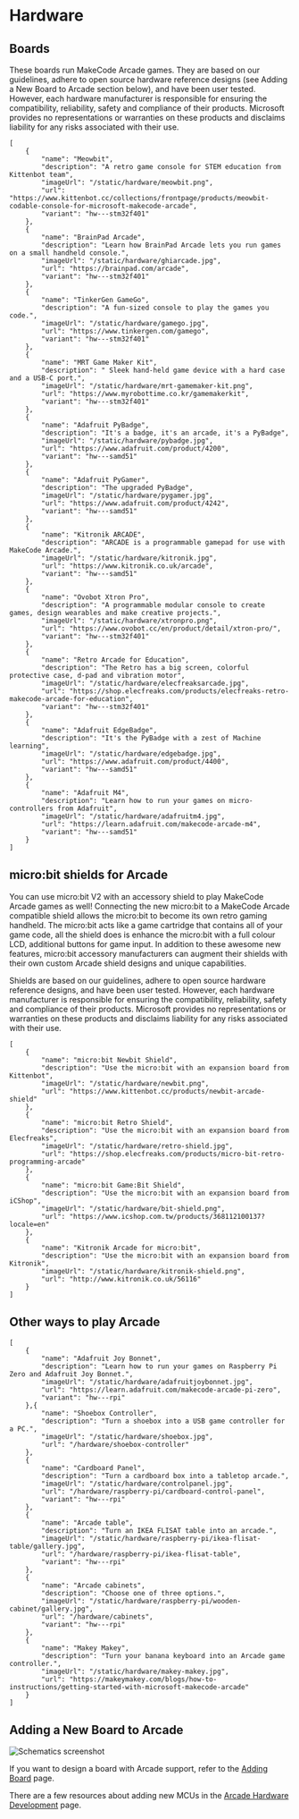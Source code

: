 # Hardware

## Boards

These boards run MakeCode Arcade games. They are based on our guidelines, adhere to open source hardware reference designs (see Adding a New Board to Arcade section below), and have been user tested.  However, each hardware manufacturer is responsible for ensuring the compatibility, reliability, safety and compliance of their products. Microsoft provides no representations or warranties on these products and disclaims liability for any risks associated with their use.

```codecard
[
    {
        "name": "Meowbit",
        "description": "A retro game console for STEM education from Kittenbot team",
        "imageUrl": "/static/hardware/meowbit.png",
        "url": "https://www.kittenbot.cc/collections/frontpage/products/meowbit-codable-console-for-microsoft-makecode-arcade",
        "variant": "hw---stm32f401"
    },
    {
        "name": "BrainPad Arcade",
        "description": "Learn how BrainPad Arcade lets you run games on a small handheld console.",
        "imageUrl": "/static/hardware/ghiarcade.jpg",
        "url": "https://brainpad.com/arcade",
        "variant": "hw---stm32f401"
    },
    {
        "name": "TinkerGen GameGo",
        "description": "A fun-sized console to play the games you code.",
        "imageUrl": "/static/hardware/gamego.jpg",
        "url": "https://www.tinkergen.com/gamego",
        "variant": "hw---stm32f401"
    },
    {
        "name": "MRT Game Maker Kit",
        "description": " Sleek hand-held game device with a hard case and a USB-C port.",
        "imageUrl": "/static/hardware/mrt-gamemaker-kit.png",
        "url": "https://www.myrobottime.co.kr/gamemakerkit",
        "variant": "hw---stm32f401"
    },
    {
        "name": "Adafruit PyBadge",
        "description": "It's a badge, it's an arcade, it's a PyBadge",
        "imageUrl": "/static/hardware/pybadge.jpg",
        "url": "https://www.adafruit.com/product/4200",
        "variant": "hw---samd51"
    },
    {
        "name": "Adafruit PyGamer",
        "description": "The upgraded PyBadge",
        "imageUrl": "/static/hardware/pygamer.jpg",
        "url": "https://www.adafruit.com/product/4242",
        "variant": "hw---samd51"
    },
    {
        "name": "Kitronik ARCADE",
        "description": "ARCADE is a programmable gamepad for use with MakeCode Arcade.",
        "imageUrl": "/static/hardware/kitronik.jpg",
        "url": "https://www.kitronik.co.uk/arcade",
        "variant": "hw---samd51"
    },
    {
        "name": "Ovobot Xtron Pro",
        "description": "A programmable modular console to create games, design wearables and make creative projects.",
        "imageUrl": "/static/hardware/xtronpro.png",
        "url": "https://www.ovobot.cc/en/product/detail/xtron-pro/",
        "variant": "hw---stm32f401"
    },
    {
        "name": "Retro Arcade for Education",
        "description": "The Retro has a big screen, colorful protective case, d-pad and vibration motor",
        "imageUrl": "/static/hardware/elecfreaksarcade.jpg",
        "url": "https://shop.elecfreaks.com/products/elecfreaks-retro-makecode-arcade-for-education",
        "variant": "hw---stm32f401"
    },
    {
        "name": "Adafruit EdgeBadge",
        "description": "It's the PyBadge with a zest of Machine learning",
        "imageUrl": "/static/hardware/edgebadge.jpg",
        "url": "https://www.adafruit.com/product/4400",
        "variant": "hw---samd51"
    },
    {
        "name": "Adafruit M4",
        "description": "Learn how to run your games on micro-controllers from Adafruit",
        "imageUrl": "/static/hardware/adafruitm4.jpg",
        "url": "https://learn.adafruit.com/makecode-arcade-m4",
        "variant": "hw---samd51"
    }
]
```
##  micro:bit shields for Arcade

You can use micro:bit V2 with an accessory shield to play MakeCode Arcade games as well! Connecting the new micro:bit to a MakeCode Arcade compatible shield allows the micro:bit to become its own retro gaming handheld. The micro:bit acts like a game cartridge that contains all of your game code, all the shield does is enhance the micro:bit with a full colour LCD, additional buttons for game input. In addition to these awesome new features, micro:bit accessory manufacturers can augment their shields with their own custom Arcade shield designs and unique capabilities.

Shields are based on our guidelines, adhere to open source hardware reference designs, and have been user tested.  However, each hardware manufacturer is responsible for ensuring the compatibility, reliability, safety and compliance of their products. Microsoft provides no representations or warranties on these products and disclaims liability for any risks associated with their use.

```
[
    {
        "name": "micro:bit Newbit Shield",
        "description": "Use the micro:bit with an expansion board from Kittenbot",
        "imageUrl": "/static/hardware/newbit.png",
        "url": "https://www.kittenbot.cc/products/newbit-arcade-shield"
    },
    {
        "name": "micro:bit Retro Shield",
        "description": "Use the micro:bit with an expansion board from Elecfreaks",
        "imageUrl": "/static/hardware/retro-shield.jpg",
        "url": "https://shop.elecfreaks.com/products/micro-bit-retro-programming-arcade"
    },
    {
        "name": "micro:bit Game:Bit Shield",
        "description": "Use the micro:bit with an expansion board from iCShop",
        "imageUrl": "/static/hardware/bit-shield.png",
        "url": "https://www.icshop.com.tw/products/368112100137?locale=en"
    },
    {
        "name": "Kitronik Arcade for micro:bit",
        "description": "Use the micro:bit with an expansion board from Kitronik",
        "imageUrl": "/static/hardware/kitronik-shield.png",
        "url": "http://www.kitronik.co.uk/56116"
    }
]
```
## Other ways to play Arcade

```codecard
[
    {
        "name": "Adafruit Joy Bonnet",
        "description": "Learn how to run your games on Raspberry Pi Zero and Adafruit Joy Bonnet.",
        "imageUrl": "/static/hardware/adafruitjoybonnet.jpg",
        "url": "https://learn.adafruit.com/makecode-arcade-pi-zero",
        "variant": "hw---rpi"
    },{
        "name": "Shoebox Controller",
        "description": "Turn a shoebox into a USB game controller for a PC.",
        "imageUrl": "/static/hardware/shoebox.jpg",
        "url": "/hardware/shoebox-controller"
    },
    {
        "name": "Cardboard Panel",
        "description": "Turn a cardboard box into a tabletop arcade.",
        "imageUrl": "/static/hardware/controlpanel.jpg",
        "url": "/hardware/raspberry-pi/cardboard-control-panel",
        "variant": "hw---rpi"
    },
    {
        "name": "Arcade table",
        "description": "Turn an IKEA FLISAT table into an arcade.",
        "imageUrl": "/static/hardware/raspberry-pi/ikea-flisat-table/gallery.jpg",
        "url": "/hardware/raspberry-pi/ikea-flisat-table",
        "variant": "hw---rpi"
    },
    {
        "name": "Arcade cabinets",
        "description": "Choose one of three options.",
        "imageUrl": "/static/hardware/raspberry-pi/wooden-cabinet/gallery.jpg",
        "url": "/hardware/cabinets",
        "variant": "hw---rpi"
    },
    {
        "name": "Makey Makey",
        "description": "Turn your banana keyboard into an Arcade game controller.",
        "imageUrl": "/static/hardware/makey-makey.jpg",
        "url": "https://makeymakey.com/blogs/how-to-instructions/getting-started-with-microsoft-makecode-arcade"
    }
]
```

## Adding a New Board to Arcade

![Schematics screenshot](/static/hardware/screen-framed.png)

If you want to design a board with Arcade support, refer to the [Adding Board](/hardware/adding) page.

There are a few resources about adding new MCUs in the
[Arcade Hardware Development](/hardware/dev) page.
